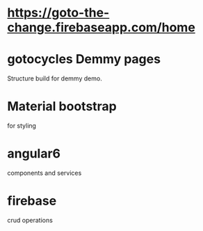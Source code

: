 # https://goto-the-change.firebaseapp.com/home

# gotocycles Demmy pages
Structure build for demmy demo. 

# Material bootstrap
for styling

# angular6
components and services

# firebase
crud operations

